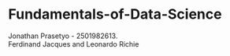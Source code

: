 # Fundamentals-of-Data-Science

Jonathan Prasetyo - 2501982613.                                                                                                                            
Ferdinand Jacques and Leonardo Richie

